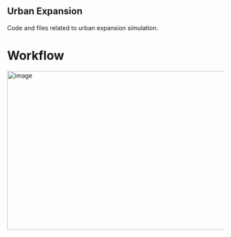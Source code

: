 ## Urban Expansion
Code and files related to urban expansion simulation.

# Workflow
<img width="1581" height="370" alt="image" src="https://github.com/user-attachments/assets/20639c16-9a28-4824-8034-efdee19c3657" />
